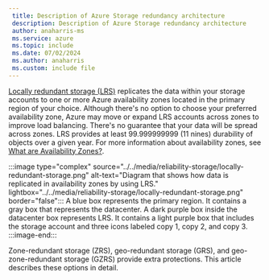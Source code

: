 ```yaml
---
 title: Description of Azure Storage redundancy architecture
 description: Description of Azure Storage redundancy architecture
 author: anaharris-ms
 ms.service: azure
 ms.topic: include
 ms.date: 07/02/2024
 ms.author: anaharris
 ms.custom: include file
---
```


[Locally redundant storage (LRS)](/azure/storage/common/storage-redundancy?#locally-redundant-storage) replicates the data within your storage accounts to one or more Azure availability zones located in the primary region of your choice. Although there's no option to choose your preferred availability zone, Azure may move or expand LRS accounts across zones to improve load balancing. There's no guarantee that your data will be spread across zones. LRS provides at least 99.999999999 (11 nines) durability of objects over a given year. For more information about availability zones, see [What are Availability Zones?](../../availability-zones-overview.md).

:::image type="complex" source="../../media/reliability-storage/locally-redundant-storage.png" alt-text="Diagram that shows how data is replicated in availability zones by using LRS." lightbox="../../media/reliability-storage/locally-redundant-storage.png" border="false":::
   A blue box represents the primary region. It contains a gray box that represents the datacenter. A dark purple box inside the datacenter box represents LRS. It contains a light purple box that includes the storage account and three icons labeled copy 1, copy 2, and copy 3.
:::image-end:::

Zone-redundant storage (ZRS), geo-redundant storage (GRS), and geo-zone-redundant storage (GZRS) provide extra protections. This article describes these options in detail.
